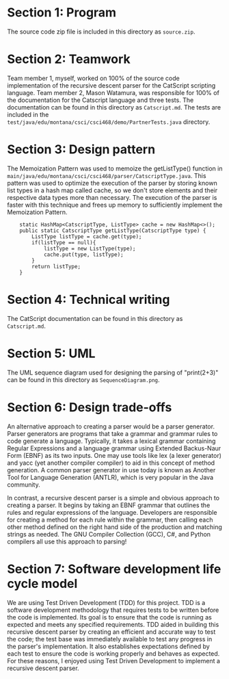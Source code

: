 # Section 1: Program

The source code zip file is included in this directory as ```source.zip```.

# Section 2: Teamwork

Team member 1, myself, worked on 100% of the source code implementation of the recursive descent parser for the CatScript scripting language. 
Team member 2, Mason Watamura, was responsible for 100% of the documentation for the Catscript language and three tests. 
The documentation can be found in this directory as ```Catscript.md```.
The tests are included in the ```test/java/edu/montana/csci/csci468/demo/PartnerTests.java``` directory.

# Section 3: Design pattern

The Memoization Pattern was used to memoize the getListType() function in ```main/java/edu/montana/csci/csci468/parser/CatscriptType.java```.
This pattern was used to optimize the execution of the parser by storing known list types in a hash map called cache, so we don't store elements and their respective data types more than necessary.
The execution of the parser is faster with this technique and frees up memory to sufficiently implement the Memoization Pattern.
~~~
    static HashMap<CatscriptType, ListType> cache = new HashMap<>();
    public static CatscriptType getListType(CatscriptType type) {
        ListType listType = cache.get(type);
        if(listType == null){
            listType = new ListType(type);
            cache.put(type, listType);
        }
        return listType;
    }
~~~
# Section 4: Technical writing

The CatScript documentation can be found in this directory as ```Catscript.md```.

# Section 5: UML

The UML sequence diagram used for designing the parsing of "print(2+3)" can be found in this directory as ```SequenceDiagram.png```.

# Section 6: Design trade-offs

An alternative approach to creating a parser would be a parser generator. Parser generators are programs that take a grammar and grammar rules to code generate a language.
Typically, it takes a lexical grammar containing Regular Expressions and a language grammar using Extended Backus-Naur Form (EBNF) as its two inputs.
One may use tools like lex (a lexer generator) and yacc (yet another compiler compiler) to aid in this concept of method generation. A common parser generator in use today
is known as Another Tool for Language Generation (ANTLR), which is very popular in the Java community.

In contrast, a recursive descent parser is a simple and obvious approach to creating a parser. It begins by taking an EBNF grammar that outlines the rules and 
regular expressions of the language. Developers are responsible for creating a method for each rule within the grammar, then calling each other method defined on the 
right hand side of the production and matching strings as needed. The GNU Compiler Collection (GCC), C#, and Python compilers all 
use this approach to parsing!

# Section 7: Software development life cycle model

We are using Test Driven Development (TDD) for this project. TDD is a software development methodology that requires tests to 
be written before the code is implemented. Its goal is to ensure that the code is running as expected and meets any specified requirements.
TDD aided in building this recursive descent parser by creating an efficient and accurate way to test the code; the test base was 
immediately available to test any progress in the parser's implementation. It also establishes expectations defined by each test to 
ensure the code is working properly and behaves as expected. For these reasons, I enjoyed using Test Driven Development to implement
a recursive descent parser.